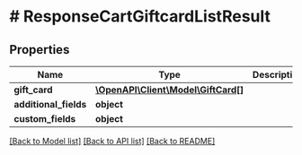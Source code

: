 # # ResponseCartGiftcardListResult

## Properties

Name | Type | Description | Notes
------------ | ------------- | ------------- | -------------
**gift_card** | [**\OpenAPI\Client\Model\GiftCard[]**](GiftCard.md) |  | [optional]
**additional_fields** | **object** |  | [optional]
**custom_fields** | **object** |  | [optional]

[[Back to Model list]](../../README.md#models) [[Back to API list]](../../README.md#endpoints) [[Back to README]](../../README.md)
